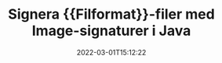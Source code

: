 ---
############################# Static ############################
layout: "auto-gen-signature"
date: 2022-03-01T15:12:22
draft: false
operation: Sign
signaturetype: Image
fileformat: Xlsm
productName: Java
lang: sv
productCode: java
otherformats: pdf doc docx docm dot dotm dotx odt ott rtf xls xlsx xlsm xlsb csv ods ots xltx xltm ppt pptx pps ppsx odp otp potx potm pptm ppsm png jpg bmp gif tiff svg webp wmf
breadcrumb: Put Image signature on Xlsm for Java

############################# Head ############################
head_title: "Lägger till Image-signaturer i filen Xlsm med Java"
head_description: "Sätt Image Signatur på Xlsm-filen för Java med några rader kod. Använd GroupDocs Document Signature API för att signera dussintals filformat."

############################# Header ############################
title: "Signera {{Filformat}}-filer med Image-signaturer i Java"
description: "Hur man lägger till Image-signatur med några rader med Java-kod"
bg_image: "https://cms.admin.containerize.com/templates/aspose/App_Themes/V3/images/bg/header1.png"
bg_overlay: false
button:
    enable: true

############################# SubMenu ############################
submenu:
    enable: true

    left:
        img_alt: "GroupDocs.Signature for Java"
        image: "https://cms.admin.containerize.com/templates/groupdocs/images/product-logos/90x90-noborder/groupdocs-signature-java.png"
        product: "GroupDocs.Signature"
        platform: "Java"



############################# About ############################
about:
    enable: true
    title: "Om GroupDocs.Signature for Java API för bildsignaturer"
    content: |
        [GroupDocs.Signature for Java](https://products.groupdocs.com/signature/java/) är ett populärt API för e-signering av digitala dokument. Signaturer som texter, bilder, digitala certifikat, streckkoder, QR-koder, stämplar eller metadata finns tillgängliga. Signaturer kan placeras på PDF-filer, MS Word-dokument, MS Excel-arbetsböcker, MS PowerPoint-presentationer, Adobe Photoshop-filer och olika bildformat. Kunder kan signera sina dokument och uppdatera, söka, verifiera, ta bort eller förhandsgranska e-signaturer som satts på dessa dokument. Dessutom tillhandahålls många funktioner för anpassning av signaturer.
    

############################# Steps ############################
steps:
    enable: true
    title_left: "Steg för att signera {{Filformat}} med Image i Java"
    content_left: |
        [GroupDocs.Signature for Java](https://products.groupdocs.com/signature/java/) ger möjlighet att signera Xlsm-dokument med Image-signaturer snabbt och enkelt.
        
        * Skapa en instans av Signature class som tillhandahåller Xlsm fil som ska signera som sökväg eller minnesström
        * Instantera SignOptions-klassen och ställ in all efterfrågad data.
        * Anropa metoden Signature.Sign() och skicka utdatafilen Xlsm eller minnesström

    title_right: " Systemkrav"
    content_right: |
        GroupDocs.Signature for Java stöds på alla större plattformar och operativsystem. Innan du kör koden nedan, se till att du har följande förutsättningar installerade på ditt system.

        * Operativsystem: Microsoft Windows, Linux, MacOS
        * Utvecklingsmiljöer: NetBeans, Intellij IDEA, Eclipse, etc.
        * Java runtime: J2SE 6.0 and above
        * Få den senaste GroupDocs.Signature for Java från [Maven](https://repository.groupdocs.com/webapp/#/artifacts/browse/tree/General/repo/com/groupdocs/groupdocs-signature)
         
    code: |
        ```java    
                
        // Set up input Xlsm file
        String filePath = "input.xlsm";
        // Set up output file
        String outputFilePath = "output.xlsm";
        // Provide image file
        String imageFilePath = "image.png";

        // Instantiate Signature for input file
        Signature signature = new Signature(filePath);

        //Provide sign options
        ImageSignOptions options = new ImageSignOptions(imageFilePath);

        // set signature position
        options.setLeft(50);
        options.setTop(200);

        // sign Xlsm document
        SignResult result = signature.sign(outputFilePath, options);
        ```

############################# Demos ############################
demos:
    enable: true
    title: "Signerar {{Filformat}} dokument med Image Live Demo"
    content: |
       Signera filen Xlsm med olika signaturer just nu genom att besöka webbplatsen [GroupDocs.Signature App](https://products.groupdocs.app/signature/family). Gratis onlinedemo väntar på dig.          

############################# More Formats ############################
more_formats:
    enable: true
    title: "Andra stödda Image-signaturer för Java"
    content: |
        "Du kan också signera {{Filformat}} med andra signaturtyper. Se listan nedan."
    format: 
       
       
back_to_top:
    enable: true
---